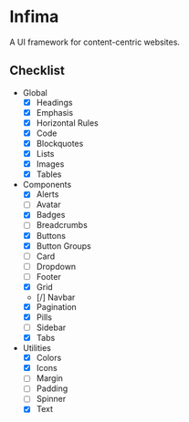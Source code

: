 # Infima

A UI framework for content-centric websites.

## Checklist

- Global
  - [x] Headings
  - [x] Emphasis
  - [x] Horizontal Rules
  - [x] Code
  - [x] Blockquotes
  - [x] Lists
  - [x] Images
  - [x] Tables
- Components
  - [x] Alerts
  - [ ] Avatar
  - [x] Badges
  - [ ] Breadcrumbs
  - [x] Buttons
  - [x] Button Groups
  - [ ] Card
  - [ ] Dropdown
  - [ ] Footer
  - [x] Grid
  - [/] Navbar
  - [x] Pagination
  - [x] Pills
  - [ ] Sidebar
  - [x] Tabs
- Utilities
  - [x] Colors
  - [x] Icons
  - [ ] Margin
  - [ ] Padding
  - [ ] Spinner
  - [x] Text
